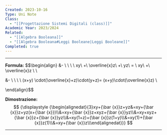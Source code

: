 ```yaml
---
Created: 2023-10-16
Type: Uni Note
Class:
  - "[[Progettazione Sistemi Digitali (class)]]"
Academic Year: 2023/2024
Related:
  - "[[Algebra Booleana]]"
  - "[[Algebra Booleana#Leggi Booleane|Leggi Booleane]]"
Completed: true
---
```

---
**Formula:**
$$\begin{align}
&- \ \ \ \ xy\ +\  \overline{x}z\ +\ yz\ = \ xy\ +\ \overline{x}z \\ \\

&- \ \ \ \ (x+y) \cdot(\overline{x}+z)\cdot(y+z)= (x+y)\cdot(\overline{x}z) \\

\end{align}$$

**Dimostrazione:**
$$ {\displaystyle {\begin{alignedat}{3}xy+{\bar {x}}z+yz&=xy+{\bar {x}}z+yz(x+{\bar {x}})\\&=xy+{\bar {x}}z+xyz+{\bar {x}}yz\\&=xy+xyz+{\bar {x}}z+{\bar {x}}yz\\&=xy(1+z)+{\bar {x}}z(1+y)\\&=xy(1)+{\bar {x}}z(1)\\&=xy+{\bar {x}}z\\\end{alignedat}}}
$$

---


